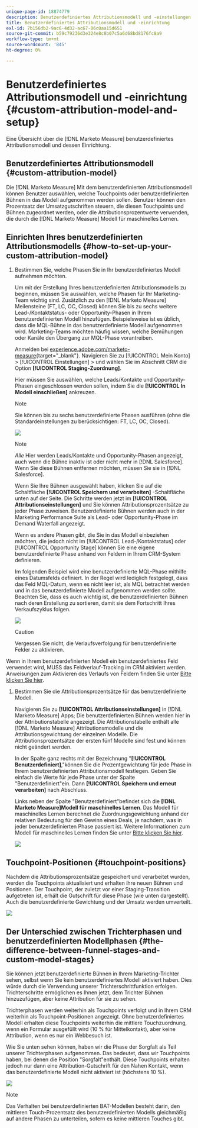 ```yaml
---
unique-page-id: 18874779
description: Benutzerdefiniertes Attributionsmodell und -einstellungen - [!DNL Marketo Measure] - Produktdokumentation
title: Benutzerdefiniertes Attributionsmodell und -einrichtung
exl-id: 7b156db2-9ac6-4d32-ac67-06c0aa15d651
source-git-commit: b59c79236d3e324e8c8b07c5a6d68bd8176fc8a9
workflow-type: tm+mt
source-wordcount: '845'
ht-degree: 0%

---
```


# Benutzerdefiniertes Attributionsmodell und -einrichtung {#custom-attribution-model-and-setup}

Eine Übersicht über die [!DNL Marketo Measure] benutzerdefiniertes Attributionsmodell und dessen Einrichtung.

## Benutzerdefiniertes Attributionsmodell {#custom-attribution-model}

Die [!DNL Marketo Measure] Mit dem benutzerdefinierten Attributionsmodell können Benutzer auswählen, welche Touchpoints oder benutzerdefinierten Bühnen in das Modell aufgenommen werden sollen. Benutzer können den Prozentsatz der Umsatzgutschriften steuern, die diesen Touchpoints und Bühnen zugeordnet werden, oder die Attributionsprozentwerte verwenden, die durch die [!DNL Marketo Measure] Modell für maschinelles Lernen.

## Einrichten Ihres benutzerdefinierten Attributionsmodells {#how-to-set-up-your-custom-attribution-model}

1. Bestimmen Sie, welche Phasen Sie in Ihr benutzerdefiniertes Modell aufnehmen möchten.

   Um mit der Erstellung Ihres benutzerdefinierten Attributionsmodells zu beginnen, müssen Sie auswählen, welche Phasen für Ihr Marketing-Team wichtig sind. Zusätzlich zu den [!DNL Marketo Measure] Meilensteine (FT, LC, OC, Closed) können Sie bis zu sechs weitere Lead-/Kontaktstatus- oder Opportunity-Phasen in Ihrem benutzerdefinierten Modell hinzufügen. Beispielsweise ist es üblich, dass die MQL-Bühne in das benutzerdefinierte Modell aufgenommen wird. Marketing-Teams möchten häufig wissen, welche Bemühungen oder Kanäle den Übergang zur MQL-Phase vorantreiben.

   Anmelden bei [experience.adobe.com/marketo-measure](https://experience.adobe.com/marketo-measure){target=&quot;_blank&quot;}. Navigieren Sie zu [!UICONTROL Mein Konto] > [!UICONTROL Einstellungen] > und wählen Sie im Abschnitt CRM die Option **[!UICONTROL Staging-Zuordnung]**.

   Hier müssen Sie auswählen, welche Leads/Kontakte und Opportunity-Phasen eingeschlossen werden sollen, indem Sie die **[!UICONTROL In Modell einschließen]** ankreuzen.

   >[!NOTE]
   >
   >Sie können bis zu sechs benutzerdefinierte Phasen ausführen (ohne die Standardeinstellungen zu berücksichtigen: FT, LC, OC, Closed).

   ![](assets/1-1.png)

   >[!NOTE]
   >
   >_Alle_ Hier werden Leads/Kontakte und Opportunity-Phasen angezeigt, auch wenn die Bühne inaktiv ist oder nicht mehr in [!DNL Salesforce]. Wenn Sie diese Bühnen entfernen möchten, müssen Sie sie in [!DNL Salesforce].

   Wenn Sie Ihre Bühnen ausgewählt haben, klicken Sie auf die Schaltfläche **[!UICONTROL Speichern und verarbeiten]** -Schaltfläche unten auf der Seite. Die Schritte werden jetzt im **[!UICONTROL Attributionseinstellungen]** und Sie können Attributionsprozentsätze zu jeder Phase zuweisen. Benutzerdefinierte Bühnen werden auch in der Marketing Performance Suite als Lead- oder Opportunity-Phase im Demand Waterfall angezeigt.

   Wenn es andere Phasen gibt, die Sie in das Modell einbeziehen möchten, die jedoch nicht im [!UICONTROL Lead-/Kontaktstatus] oder [!UICONTROL Opportunity Stage] können Sie eine eigene benutzerdefinierte Phase anhand von Feldern in Ihrem CRM-System definieren.

   Im folgenden Beispiel wird eine benutzerdefinierte MQL-Phase mithilfe eines Datumsfelds definiert. In der Regel wird lediglich festgelegt, dass das Feld MQL-Datum, wenn es nicht leer ist, als MQL betrachtet werden und in das benutzerdefinierte Modell aufgenommen werden sollte. Beachten Sie, dass es auch wichtig ist, die benutzerdefinierten Bühnen nach deren Erstellung zu sortieren, damit sie dem Fortschritt Ihres Verkaufszyklus folgen.

   ![](assets/2-1.png)

   >[!CAUTION]
   >
   >Vergessen Sie nicht, die Verlaufsverfolgung für benutzerdefinierte Felder zu aktivieren.

Wenn in Ihrem benutzerdefinierten Modell ein benutzerdefiniertes Feld verwendet wird, MUSS das Feldverlauf-Tracking im CRM aktiviert werden. Anweisungen zum Aktivieren des Verlaufs von Feldern finden Sie unter [Bitte klicken Sie hier](/help/advanced-marketo-measure-features/custom-attribution-models/custom-model-setup-enable-field-history-tracking.md).

1. Bestimmen Sie die Attributionsprozentsätze für das benutzerdefinierte Modell.

   Navigieren Sie zu **[!UICONTROL Attributionseinstellungen]** in [!DNL Marketo Measure] Apps; Die benutzerdefinierten Bühnen werden hier in der Attributionstabelle angezeigt. Die Attributionstabelle enthält alle [!DNL Marketo Measure] Attributionsmodelle und die Attributionsgewichtung der einzelnen Modelle. Die Attributionsprozentsätze der ersten fünf Modelle sind fest und können nicht geändert werden.

   In der Spalte ganz rechts mit der Bezeichnung &quot;**[!UICONTROL Benutzerdefiniert]**,&quot;können Sie die Prozentgewichtung für jede Phase in Ihrem benutzerdefinierten Attributionsmodell festlegen. Geben Sie einfach die Werte für jede Phase unter der Spalte &quot;Benutzerdefiniert&quot;ein. Dann **[!UICONTROL Speichern und erneut verarbeiten]** nach Abschluss.

   Links neben der Spalte &quot;Benutzerdefiniert&quot;befindet sich die **[!DNL Marketo Measure]Modell für maschinelles Lernen**. Das Modell für maschinelles Lernen berechnet die Zuordnungsgewichtung anhand der relativen Bedeutung für den Gewinn eines Deals, je nachdem, was in jeder benutzerdefinierten Phase passiert ist. Weitere Informationen zum Modell für maschinelles Lernen finden Sie unter [Bitte klicken Sie hier](/help/advanced-marketo-measure-features/custom-attribution-models/machine-learning-model-faq.md).

   ![](assets/3.png)

## Touchpoint-Positionen {#touchpoint-positions}

Nachdem die Attributionsprozentsätze gespeichert und verarbeitet wurden, werden die Touchpoints aktualisiert und erhalten ihre neuen Bühnen und Positionen. Der Touchpoint, der zuletzt vor einer Staging-Transition aufgetreten ist, erhält die Gutschrift für diese Phase (wie unten dargestellt). Auch die benutzerdefinierte Gewichtung und der Umsatz werden umverteilt.

![](assets/4.png)

## Der Unterschied zwischen Trichterphasen und benutzerdefinierten Modellphasen {#the-difference-between-funnel-stages-and-custom-model-stages}

Sie können jetzt benutzerdefinierte Bühnen in Ihrem Marketing-Trichter sehen, selbst wenn Sie kein benutzerdefiniertes Modell aktiviert haben. Dies würde durch die Verwendung unserer Trichterschrittfunktion erfolgen. Trichterschritte ermöglichen es Ihnen jetzt, dem Trichter Bühnen hinzuzufügen, aber keine Attribution für sie zu sehen.

Trichterphasen werden weiterhin als Touchpoints verfolgt und in Ihrem CRM weiterhin als Touchpoint-Positionen angezeigt. Ohne benutzerdefiniertes Modell erhalten diese Touchpoints weiterhin die mittlere Touchzuordnung, wenn ein Formular ausgefüllt wird (10 % für Mittelkontakt), aber keine Attribution, wenn es nur ein Webbesuch ist.

Wie Sie unten sehen können, haben wir die Phase der Sorgfalt als Teil unserer Trichterphasen aufgenommen. Das bedeutet, dass wir Touchpoints haben, bei denen die Position &quot;Sorgfalt&quot;enthält. Diese Touchpoints erhalten jedoch nur dann eine Attribution-Gutschrift für den Nahen Kontakt, wenn das benutzerdefinierte Modell nicht aktiviert ist (höchstens 10 %).

![](assets/5.png)

>[!NOTE]
>
>Das Verhalten bei benutzerdefinierten BAT-Modellen besteht darin, den mittleren Touch-Prozentsatz des benutzerdefinierten Modells gleichmäßig auf andere Phasen zu unterteilen, sofern es keine mittleren Touches gibt.
